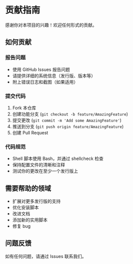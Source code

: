 # 贡献指南

感谢你对本项目的兴趣！欢迎任何形式的贡献。

## 如何贡献

### 报告问题
- 使用 GitHub Issues 报告问题
- 请提供详细的系统信息（发行版、版本等）
- 附上错误日志和截图（如果适用）

### 提交代码
1. Fork 本仓库
2. 创建功能分支 (`git checkout -b feature/AmazingFeature`)
3. 提交更改 (`git commit -m 'Add some AmazingFeature'`)
4. 推送到分支 (`git push origin feature/AmazingFeature`)
5. 创建 Pull Request

### 代码规范
- Shell 脚本使用 Bash，并通过 shellcheck 检查
- 保持配置文件的清晰和注释
- 测试你的更改在至少一个发行版上

## 需要帮助的领域

- 扩展对更多发行版的支持
- 优化安装脚本
- 改进文档
- 添加新的实用脚本
- 修复 bug

## 问题反馈

如有任何问题，请通过 Issues 联系我们。